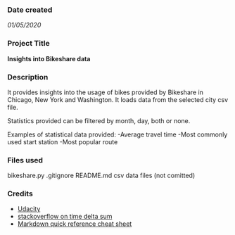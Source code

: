 ### Date created
*01/05/2020*

### Project Title
**Insights into Bikeshare data**

### Description
It provides insights into the usage of bikes provided by Bikeshare in Chicago, New York and Washington.
It loads data from the selected city csv file.

Statistics provided can be filtered by month, day, both or none.

Examples of statistical data provided:
-Average travel time
-Most commonly used start station
-Most popular route

### Files used
bikeshare.py
.gitignore
README.md
csv data files (not comitted)

### Credits
- [Udacity](https://www.udacity.com/)
- [stackoverflow on time delta sum](https://stackoverflow.com/questions/37920497/sum-of-timedeltas-column-in-pandas-python)
- [Markdown quick reference cheat sheet](https://wordpress.com/support/markdown-quick-reference/)
